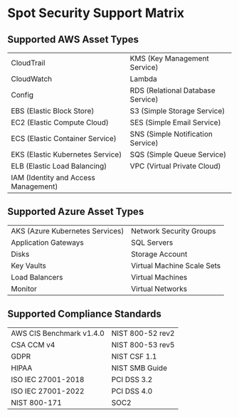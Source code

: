 # Spot Security Support Matrix

## Supported AWS Asset Types

|  |  |
|---|---|
|     CloudTrail                              |     KMS (Key Management Service)         |
|     CloudWatch                              |     Lambda                               |
|     Config                                  |     RDS (Relational Database Service)    |
|     EBS (Elastic Block Store)               |     S3 (Simple Storage Service)          |
|     EC2 (Elastic Compute Cloud)             |     SES (Simple Email Service)           |
|     ECS (Elastic Container Service)         |     SNS (Simple Notification Service)    |
|     EKS (Elastic Kubernetes Service)         |     SQS (Simple Queue Service)           |
|     ELB (Elastic Load Balancing)            |     VPC (Virtual Private Cloud)          |
|     IAM (Identity and Access Management)    |                                          |

## Supported Azure Asset Types

|  |  |
|---|---|
|     AKS (Azure Kubernetes Services)    |     Network Security Groups       |
|     Application Gateways               |     SQL Servers                   |
|     Disks                              |     Storage Account               |
|     Key Vaults                         |     Virtual Machine Scale Sets    |
|     Load Balancers                     |     Virtual Machines              |
|     Monitor                            |     Virtual Networks              |

## Supported Compliance Standards

|  |  |
|---|---|
|     AWS CIS Benchmark v1.4.0    |     NIST 800-52 rev2    |
|     CSA CCM v4                  |     NIST 800-53 rev5    |
|     GDPR                        |     NIST CSF 1.1        |
|     HIPAA                       |     NIST SMB Guide      |
|     ISO IEC 27001-2018          |     PCI DSS 3.2         |
|     ISO IEC 27001-2022          |     PCI DSS 4.0         |
|     NIST 800-171                |     SOC2                |
